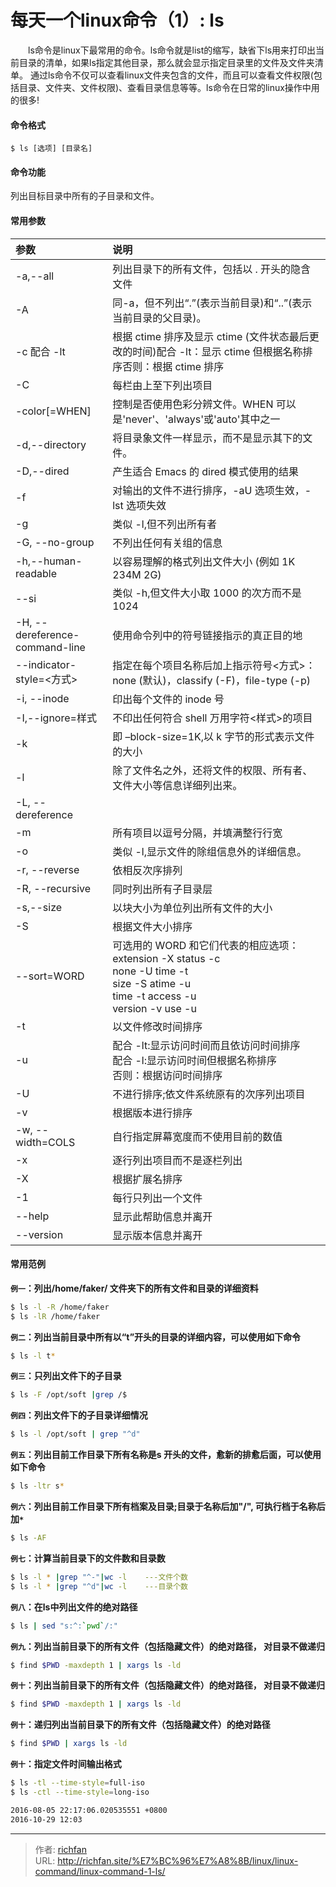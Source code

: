# 每天一个linux命令（1）: ls

　　ls命令是linux下最常用的命令。ls命令就是list的缩写，缺省下ls用来打印出当前目录的清单，如果ls指定其他目录，那么就会显示指定目录里的文件及文件夹清单。 通过ls命令不仅可以查看linux文件夹包含的文件，而且可以查看文件权限(包括目录、文件夹、文件权限)、查看目录信息等等。ls命令在日常的linux操作中用的很多!
<!--more -->
#### 命令格式
```shell
$ ls [选项] [目录名]
```
#### 命令功能
列出目标目录中所有的子目录和文件。
#### 常用参数
| 参数     | 说明     |
| :------------- | :------------- |
| -a,--all       | 列出目录下的所有文件，包括以 . 开头的隐含文件      |
|  -A  |  同-a，但不列出“.”(表示当前目录)和“..”(表示当前目录的父目录)。  |
|  -c  配合 -lt  |  根据 ctime 排序及显示 ctime (文件状态最后更改的时间)配合 -lt：显示 ctime 但根据名称排序否则：根据 ctime 排序  |
|  -C  |  每栏由上至下列出项目  |
|  -color[=WHEN]  |  控制是否使用色彩分辨文件。WHEN 可以是'never'、'always'或'auto'其中之一  |
|  -d,--directory  |  将目录象文件一样显示，而不是显示其下的文件。  |
|  -D,--dired  |  产生适合 Emacs 的 dired 模式使用的结果  |
|  -f  |  对输出的文件不进行排序，-aU 选项生效，-lst 选项失效  |
|  -g  |  类似 -l,但不列出所有者  |
|  -G, --no-group  |  不列出任何有关组的信息  |
|  -h,--human-readable  |  以容易理解的格式列出文件大小 (例如 1K 234M 2G)  |
|  --si  |  类似 -h,但文件大小取 1000 的次方而不是 1024  |
|  -H, --dereference-command-line  |  使用命令列中的符号链接指示的真正目的地 |
|  --indicator-style=<方式>  |  指定在每个项目名称后加上指示符号<方式>：none (默认)，classify (-F)，file-type (-p)  |
|  -i, --inode  |   印出每个文件的 inode 号  |
|  -I,--ignore=样式   |  不印出任何符合 shell 万用字符<样式>的项目  |
|  -k  |  即 –block-size=1K,以 k 字节的形式表示文件的大小  |
|  -l  |  除了文件名之外，还将文件的权限、所有者、文件大小等信息详细列出来。  |
|  -L, --dereference  |    |
|  -m  |  所有项目以逗号分隔，并填满整行行宽  |
|  -o  |  类似 -l,显示文件的除组信息外的详细信息。  |
|  -r, --reverse  | 依相反次序排列   |
|  -R, --recursive  |  同时列出所有子目录层  |
|  -s,--size  |  以块大小为单位列出所有文件的大小  |
|  -S  |  根据文件大小排序  |
|  --sort=WORD  |  可选用的 WORD 和它们代表的相应选项： <br>extension -X status -c<br>none -U time -t<br>size -S atime -u<br>time -t access -u<br>version -v use -u |
|  -t  |  以文件修改时间排序  |
|  -u   |  配合 -lt:显示访问时间而且依访问时间排序<br>配合 -l:显示访问时间但根据名称排序<br>否则：根据访问时间排序  |
|  -U  |  不进行排序;依文件系统原有的次序列出项目  |
|  -v  |  根据版本进行排序  |
|  -w, --width=COLS  |   自行指定屏幕宽度而不使用目前的数值  |
|  -x  |  逐行列出项目而不是逐栏列出  |
|  -X  |  根据扩展名排序  |
|  -1  |  每行只列出一个文件  |
|  --help  |  显示此帮助信息并离开  |
|  --version   |  显示版本信息并离开  |
#### 常用范例
**`例一`：列出/home/faker/ 文件夹下的所有文件和目录的详细资料**
```bash
$ ls -l -R /home/faker
$ ls -lR /home/faker
```
**`例二`：列出当前目录中所有以“t”开头的目录的详细内容，可以使用如下命令**
```bash
$ ls -l t*
```
**`例三`：只列出文件下的子目录**
```bash
$ ls -F /opt/soft |grep /$
```
**`例四`：列出文件下的子目录详细情况**
```bash
$ ls -l /opt/soft | grep "^d"
```
**`例五`：列出目前工作目录下所有名称是s 开头的文件，愈新的排愈后面，可以使用如下命令**
```bash
$ ls -ltr s*
```
**`例六`：列出目前工作目录下所有档案及目录;目录于名称后加"/", 可执行档于名称后加`*`**
```bash
$ ls -AF
```
**`例七`：计算当前目录下的文件数和目录数**
```bash
$ ls -l * |grep "^-"|wc -l    ---文件个数
$ ls -l * |grep "^d"|wc -l    ---目录个数
```
**`例八`：在ls中列出文件的绝对路径**
```bash
$ ls | sed "s:^:`pwd`/:"
```
**`例九`：列出当前目录下的所有文件（包括隐藏文件）的绝对路径， 对目录不做递归**
```bash
$ find $PWD -maxdepth 1 | xargs ls -ld
```
**`例十`：列出当前目录下的所有文件（包括隐藏文件）的绝对路径， 对目录不做递归**
```bash
$ find $PWD -maxdepth 1 | xargs ls -ld
```
**`例十`：递归列出当前目录下的所有文件（包括隐藏文件）的绝对路径**
```bash
$ find $PWD | xargs ls -ld
```
**`例十`：指定文件时间输出格式**
```bash
$ ls -tl --time-style=full-iso
$ ls -ctl --time-style=long-iso
```
```bash
2016-08-05 22:17:06.020535551 +0800
2016-10-29 12:03
```


---

> 作者: [richfan](https://richfan.site/)  
> URL: http://richfan.site/%E7%BC%96%E7%A8%8B/linux/linux-command/linux-command-1-ls/  

